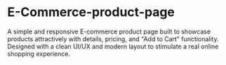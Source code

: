 # E-Commerce-product-page
A simple and responsive E-commerce product page built to showcase products attractively with details, pricing, and "Add to Cart" functionality. Designed with a clean UI/UX and modern layout to stimulate a real online shopping experience.
